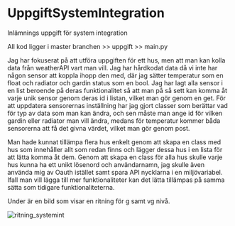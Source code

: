 # UppgiftSystemIntegration
Inlämnings uppgift för system integration

All kod ligger i master branchen >> uppgift >> main.py

Jag har fokuserat på att utföra uppgiften för ett hus, men att man kan kolla data från weatherAPI vart man vill.
Jag har hårdkodat data då vi inte har någon sensor att koppla ihopp den med, där jag sätter temperatur som en float och radiator och gardin status som en bool.
Jag har lagt alla sensor i en list beroende på deras funktionalitet så att man på så sett kan komma åt varje unik sensor genom deras id i listan, vilket man gör genom en get.
För att uppdatera sensorernas inställning har jag gjort classer som berättar vad för typ av data som man kan ändra, och sen måste man ange id för vilken gardin eller radiator man vill ändra, medans för temperatur kommer båda sensorerna att få det givna värdet, vilket man gör genom post.

Man hade kunnat tillämpa flera hus enkelt genom att skapa en class med hus som innehåller allt som redan finns och lägger dessa hus i en lista för att lätta komma åt dem.
Genom att skapa en class för alla hus skulle varje hus kunna ha ett unikt lösenord och användarnamn, jag skulle även använda mig av Oauth istället samt spara API nycklarna i en miljövariabel.
Ifall man vill lägga till mer funktionaliteter kan det lätta tillämpas på samma sätta som tidigare funktionaliteterna.

Under är en bild som visar en ritning för g samt vg nivå.



![ritning_systemint](https://github.com/BergetAlex/UppgiftSystemIntegration/assets/149575877/e1205cb0-74e7-4949-9750-20bae97d4b6b)
